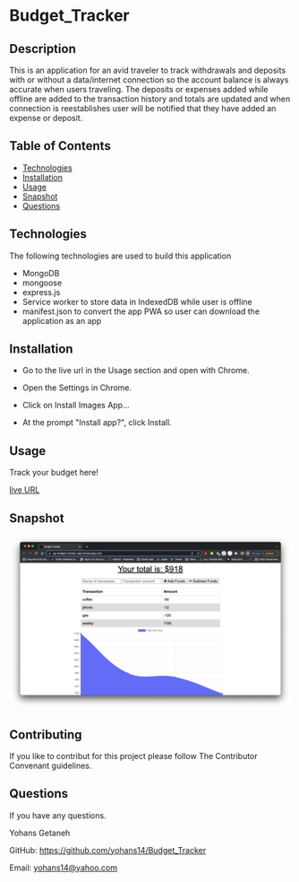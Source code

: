# Budget_Tracker

## Description

This is an application for an avid traveler to track withdrawals and deposits with or without a data/internet connection so the account balance is always accurate when users traveling. The deposits or expenses added while offline are added to the transaction history and totals are updated and when connection is reestablishes user will be notified that they have added an expense or deposit.

## Table of Contents

- [Technologies](#technologies)
- [Installation](#installation)
- [Usage](#usage)
- [Snapshot](#snapshot)
- [Questions](#questions)

## Technologies
The following technologies are used to build this application

- MongoDB 
- mongoose 
- express.js 
- Service worker to store data in IndexedDB while user is offline
- manifest.json to convert the app PWA so user can download the application as an app

## Installation

- Go to the live url in the Usage section and open with Chrome.

- Open the Settings in Chrome.

- Click on Install Images App...

- At the prompt "Install app?", click Install.

## Usage

Track your budget here!

[live URL](https://yg-budget-tracker-app.herokuapp.com/)

## Snapshot

![project screenshot](./assets/images/budget_tracker.png)

## Contributing

If you like to contribut for this project please follow The Contributor Convenant guidelines.

## Questions

If you have any questions.

Yohans Getaneh

GitHub: https://github.com/yohans14/Budget_Tracker

Email: yohans14@yahoo.com
